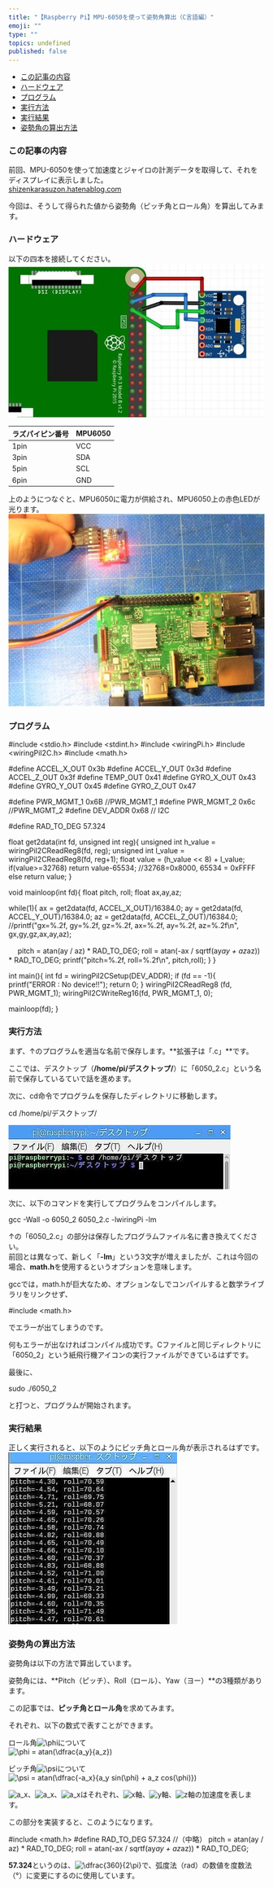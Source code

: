 ```yaml
---
title: "【Raspberry Pi】MPU-6050を使って姿勢角算出（C言語編）"
emoji: ""
type: ""
topics: undefined
published: false
---
```


* [この記事の内容](#この記事の内容)
* [ハードウェア](#ハードウェア)
* [プログラム](#プログラム)
* [実行方法](#実行方法)
* [実行結果](#実行結果)
* [姿勢角の算出方法](#姿勢角の算出方法)

### この記事の内容

前回、MPU-6050を使って加速度とジャイロの計測データを取得して、それをディスプレイに表示しました。  
[shizenkarasuzon.hatenablog.com](https://shizenkarasuzon.hatenablog.com/entry/2019/03/06/114248)

今回は、そうして得られた値から姿勢角（ピッチ角とロール角）を算出してみます。  
  
  
### ハードウェア

以下の四本を接続してください。  
![f:id:pythonjacascript:20190304005009j:plain](/images/ppythonjacascript2019030420190304005009.jpg "f:id:pythonjacascript:20190304005009j:plain")  

| ラズパイピン番号 | MPU6050 |
| -------- | ------- |
| 1pin     | VCC     |
| 3pin     | SDA     |
| 5pin     | SCL     |
| 6pin     | GND     |

上のようにつなぐと、MPU6050に電力が供給され、MPU6050上の赤色LEDが光ります。  
![f:id:pythonjacascript:20190304005137j:plain](/images/ppythonjacascript2019030420190304005137.jpg "f:id:pythonjacascript:20190304005137j:plain")  

### プログラム

#include <stdio.h>
#include <stdint.h>
#include <wiringPi.h>
#include <wiringPiI2C.h>
#include <math.h>

#define ACCEL_X_OUT 0x3b
#define ACCEL_Y_OUT 0x3d
#define ACCEL_Z_OUT 0x3f
#define TEMP_OUT 0x41
#define GYRO_X_OUT 0x43 
#define GYRO_Y_OUT 0x45
#define GYRO_Z_OUT 0x47

#define PWR_MGMT_1 0x6B  //PWR_MGMT_1
#define PWR_MGMT_2 0x6c  //PWR_MGMT_2
#define DEV_ADDR 0x68    // I2C

#define RAD_TO_DEG 57.324

float get2data(int fd, unsigned int reg){
  unsigned int h_value = wiringPiI2CReadReg8(fd, reg);
  unsigned int l_value = wiringPiI2CReadReg8(fd, reg+1);
  float value = (h_value << 8) + l_value;
  if(value>=32768) return value-65534;  //32768=0x8000, 65534 = 0xFFFF 
  else return value;
}


void mainloop(int fd){
  float pitch, roll;
  float ax,ay,az;

  while(1){
    ax = get2data(fd, ACCEL_X_OUT)/16384.0;
    ay = get2data(fd, ACCEL_Y_OUT)/16384.0;
    az = get2data(fd, ACCEL_Z_OUT)/16384.0;
    //printf("gx=%.2f, gy=%.2f, gz=%.2f, ax=%.2f, ay=%.2f, az=%.2f\n", gx,gy,gz,ax,ay,az);

　 pitch = atan(ay / az) * RAD_TO_DEG;
    roll = atan(-ax / sqrtf(ay*ay + az*az)) * RAD_TO_DEG;
    printf("pitch=%.2f, roll=%.2f\n", pitch,roll);
  }
}


int main(){
  int fd = wiringPiI2CSetup(DEV_ADDR);
  if (fd == -1){
    printf("ERROR : No device!!");
	 return 0;
  }
  wiringPiI2CReadReg8 (fd, PWR_MGMT_1);
  wiringPiI2CWriteReg16(fd, PWR_MGMT_1, 0);

  mainloop(fd);
}
  
  
### 実行方法

まず、↑のプログラムを適当な名前で保存します。**拡張子は「.c」**です。

ここでは、デスクトップ（**/home/pi/デスクトップ/**）に「6050\_2.c」という名前で保存しているていで話を進めます。

次に、cd命令でプログラムを保存したディレクトリに移動します。

cd /home/pi/デスクトップ/

![f:id:pythonjacascript:20190306123112j:plain](/images/ppythonjacascript2019030620190306123112.jpg "f:id:pythonjacascript:20190306123112j:plain")  

次に、以下のコマンドを実行してプログラムをコンパイルします。

gcc -Wall -o 6050_2 6050_2.c -lwiringPi -lm

↑の「6050\_2.c」の部分は保存したプログラムファイル名に書き換えてください。  
前回とは異なって、新しく「**\-lm**」という3文字が増えましたが、これは今回の場合、**math.h**を使用するというオプションを意味します。

gccでは，math.hが巨大なため、オプションなしでコンパイルすると数学ライブラリをリンクせず、

#include <math.h>

でエラーが出てしまうのです。

  
何もエラーが出なければコンパイル成功です。Cファイルと同じディレクトリに「6050\_2」という紙飛行機アイコンの実行ファイルができているはずです。

  
最後に、

sudo ./6050_2

と打つと、プログラムが開始されます。  
  
  
### 実行結果

正しく実行されると、以下のようにピッチ角とロール角が表示されるはずです。  
![f:id:pythonjacascript:20190306164445j:plain](/images/ppythonjacascript2019030620190306164445.jpg "f:id:pythonjacascript:20190306164445j:plain")  
  
  
### 姿勢角の算出方法

姿勢角は以下の方法で算出しています。

  
姿勢角には、**Pitch（ピッチ）、Roll（ロール）、Yaw（ヨー）**の3種類があります。

この記事では、**ピッチ角とロール角**を求めてみます。

それぞれ、以下の数式で表すことができます。

ロール角![\phi](https://chart.apis.google.com/chart?cht=tx&chl=%5Cphi)について  
![\phi = atan(\dfrac{a_y}{a_z})](https://chart.apis.google.com/chart?cht=tx&chl=%5Cphi%20%3D%20atan%28%5Cdfrac%7Ba_y%7D%7Ba_z%7D%29)

ピッチ角![\psi](https://chart.apis.google.com/chart?cht=tx&chl=%5Cpsi)について  
![\psi = atan(\dfrac{-a_x}{a_y sin(\phi) + a_z cos(\phi)})](https://chart.apis.google.com/chart?cht=tx&chl=%5Cpsi%20%3D%20atan%28%5Cdfrac%7B-a_x%7D%7Ba_y%20sin%28%5Cphi%29%20%2B%20a_z%20cos%28%5Cphi%29%7D%29)

![a_x](https://chart.apis.google.com/chart?cht=tx&chl=a_x)、![a_x](https://chart.apis.google.com/chart?cht=tx&chl=a_x)、![a_x](https://chart.apis.google.com/chart?cht=tx&chl=a_x)はそれぞれ、![x](https://chart.apis.google.com/chart?cht=tx&chl=x)軸、![y](https://chart.apis.google.com/chart?cht=tx&chl=y)軸、![z](https://chart.apis.google.com/chart?cht=tx&chl=z)軸の加速度を表します。

この部分を実装すると、このようになります。

#include <math.h>
#define RAD_TO_DEG 57.324
//（中略）
pitch = atan(ay / az) * RAD_TO_DEG;
roll = atan(-ax / sqrtf(ay*ay + az*az)) * RAD_TO_DEG;

**57.324**というのは、![\dfrac{360}{2\pi}](https://chart.apis.google.com/chart?cht=tx&chl=%5Cdfrac%7B360%7D%7B2%5Cpi%7D)で、弧度法（rad）の数値を度数法（°）に変更にするのに使用しています。
